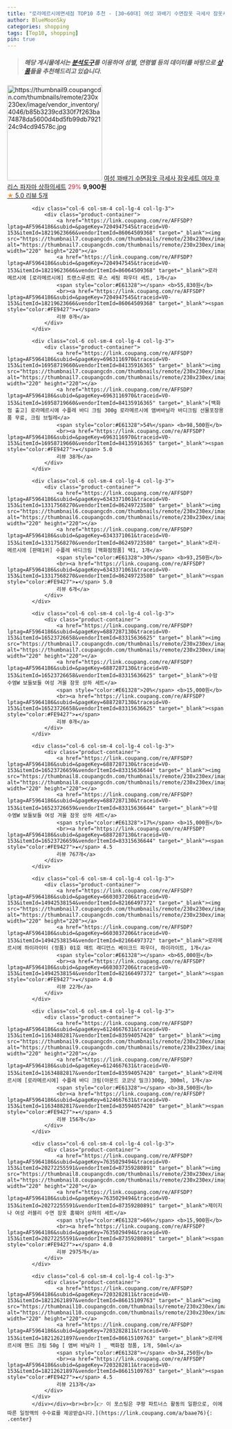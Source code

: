 ```yaml
---
title: "로라메르시에면세점 TOP10 추천 - [30~60대] 여성 꽈배기 수면잠옷 극세사 잠옷세트 여자 후리스 파자마 상하의세트"
author: BlueMoonSky
categories: shopping
tags: [Top10, shopping]
pin: true
---
```


> ##### 해당 게시물에서는 [**분석도구**](https://itemscout.io/)를 이용하여 **성별**, **연령별** 등의 데이터를 바탕으로 [**상품**](https://link.coupang.com/a/baae76)들을 추천해드리고 있습니다.
<div class="container"><div class="row">
            <div class="col-6 col-sm-4 col-lg-4 col-lg-3">
                <div class="product-container">
                    <a href="https://link.coupang.com/re/AFFSDP?lptag=AF5964186&subid=&pageKey=7645936376&traceid=V0-153&itemId=20329995877&vendorItemId=87415150634" target="_blank"><img src="https://thumbnail9.coupangcdn.com/thumbnails/remote/230x230ex/image/vendor_inventory/4046/b85b3239cd330f7f263ba74878da5600d4bd5fb99db792124c94cd94578c.jpg" alt="https://thumbnail9.coupangcdn.com/thumbnails/remote/230x230ex/image/vendor_inventory/4046/b85b3239cd330f7f263ba74878da5600d4bd5fb99db792124c94cd94578c.jpg" width="220" height="220"></a>
                    <a href="https://link.coupang.com/re/AFFSDP?lptag=AF5964186&subid=&pageKey=7645936376&traceid=V0-153&itemId=20329995877&vendorItemId=87415150634" target="_blank">여성 꽈배기 수면잠옷 극세사 잠옷세트 여자 후리스 파자마 상하의세트</a>
                    <span style="color:#E61328">29%</span> <b>9,900원</b>
                    <br><a href="https://link.coupang.com/re/AFFSDP?lptag=AF5964186&subid=&pageKey=7645936376&traceid=V0-153&itemId=20329995877&vendorItemId=87415150634" target="_blank"><span style="color:#FE9427">★</span> 5.0
                    리뷰 5개</a>
                </div>
            </div>
            
            <div class="col-6 col-sm-4 col-lg-4 col-lg-3">
                <div class="product-container">
                    <a href="https://link.coupang.com/re/AFFSDP?lptag=AF5964186&subid=&pageKey=7204947545&traceid=V0-153&itemId=18219623666&vendorItemId=86064509368" target="_blank"><img src="https://thumbnail7.coupangcdn.com/thumbnails/remote/230x230ex/image/vendor_inventory/32b9/9748866e8d1e7f5f63e59a341ad9187817dab2aeef87b876a555b95e362a.png" alt="https://thumbnail7.coupangcdn.com/thumbnails/remote/230x230ex/image/vendor_inventory/32b9/9748866e8d1e7f5f63e59a341ad9187817dab2aeef87b876a555b95e362a.png" width="220" height="220"></a>
                    <a href="https://link.coupang.com/re/AFFSDP?lptag=AF5964186&subid=&pageKey=7204947545&traceid=V0-153&itemId=18219623666&vendorItemId=86064509368" target="_blank">로라 메르시에 [로라메르시에] 트랜스루센트 루스 세팅 파우더 세트, 1개</a>
                    <span style="color:#E61328"></span> <b>55,830원</b>
                    <br><a href="https://link.coupang.com/re/AFFSDP?lptag=AF5964186&subid=&pageKey=7204947545&traceid=V0-153&itemId=18219623666&vendorItemId=86064509368" target="_blank"><span style="color:#FE9427">★</span> 
                    리뷰 0개</a>
                </div>
            </div>
            
            <div class="col-6 col-sm-4 col-lg-4 col-lg-3">
                <div class="product-container">
                    <a href="https://link.coupang.com/re/AFFSDP?lptag=AF5964186&subid=&pageKey=6963116970&traceid=V0-153&itemId=16958719660&vendorItemId=84135916365" target="_blank"><img src="https://thumbnail7.coupangcdn.com/thumbnails/remote/230x230ex/image/vendor_inventory/62d2/d3dddd44a1135b0e133c45744f72f8180fd60827d49dd9c826baa1709c5a.png" alt="https://thumbnail7.coupangcdn.com/thumbnails/remote/230x230ex/image/vendor_inventory/62d2/d3dddd44a1135b0e133c45744f72f8180fd60827d49dd9c826baa1709c5a.png" width="220" height="220"></a>
                    <a href="https://link.coupang.com/re/AFFSDP?lptag=AF5964186&subid=&pageKey=6963116970&traceid=V0-153&itemId=16958719660&vendorItemId=84135916365" target="_blank">[백화점 출고] 로라메르시에 수플레 바디 크림 300g 로라메르시에 앰버바닐라 바디크림 선물포장용품 무료, 크림 브릴레</a>
                    <span style="color:#E61328">54%</span> <b>98,500원</b>
                    <br><a href="https://link.coupang.com/re/AFFSDP?lptag=AF5964186&subid=&pageKey=6963116970&traceid=V0-153&itemId=16958719660&vendorItemId=84135916365" target="_blank"><span style="color:#FE9427">★</span> 5.0
                    리뷰 38개</a>
                </div>
            </div>
            
            <div class="col-6 col-sm-4 col-lg-4 col-lg-3">
                <div class="product-container">
                    <a href="https://link.coupang.com/re/AFFSDP?lptag=AF5964186&subid=&pageKey=6343371061&traceid=V0-153&itemId=13317568270&vendorItemId=86249723580" target="_blank"><img src="https://thumbnail6.coupangcdn.com/thumbnails/remote/230x230ex/image/vendor_inventory/0f59/4e81ab4c3c421c85a823f849f030bb4972363e41051a9f6e18e3d95b3147.jpg" alt="https://thumbnail6.coupangcdn.com/thumbnails/remote/230x230ex/image/vendor_inventory/0f59/4e81ab4c3c421c85a823f849f030bb4972363e41051a9f6e18e3d95b3147.jpg" width="220" height="220"></a>
                    <a href="https://link.coupang.com/re/AFFSDP?lptag=AF5964186&subid=&pageKey=6343371061&traceid=V0-153&itemId=13317568270&vendorItemId=86249723580" target="_blank">로라-메르시에 [판매1위] 수플레 바디크림 [백화점정품] 택1, 1개</a>
                    <span style="color:#E61328">30%</span> <b>93,250원</b>
                    <br><a href="https://link.coupang.com/re/AFFSDP?lptag=AF5964186&subid=&pageKey=6343371061&traceid=V0-153&itemId=13317568270&vendorItemId=86249723580" target="_blank"><span style="color:#FE9427">★</span> 5.0
                    리뷰 6개</a>
                </div>
            </div>
            
            <div class="col-6 col-sm-4 col-lg-4 col-lg-3">
                <div class="product-container">
                    <a href="https://link.coupang.com/re/AFFSDP?lptag=AF5964186&subid=&pageKey=6887287130&traceid=V0-153&itemId=16523726658&vendorItemId=83315636625" target="_blank"><img src="https://thumbnail7.coupangcdn.com/thumbnails/remote/230x230ex/image/vendor_inventory/a41c/06d9294f72dc7b4c5f1fee510e6650d92cc078324a2aa0552a1d0cb20c11.jpg" alt="https://thumbnail7.coupangcdn.com/thumbnails/remote/230x230ex/image/vendor_inventory/a41c/06d9294f72dc7b4c5f1fee510e6650d92cc078324a2aa0552a1d0cb20c11.jpg" width="220" height="220"></a>
                    <a href="https://link.coupang.com/re/AFFSDP?lptag=AF5964186&subid=&pageKey=6887287130&traceid=V0-153&itemId=16523726658&vendorItemId=83315636625" target="_blank">수맘 수엠W 보들보들 여성 겨울 잠옷 상하 세트</a>
                    <span style="color:#E61328">20%</span> <b>15,000원</b>
                    <br><a href="https://link.coupang.com/re/AFFSDP?lptag=AF5964186&subid=&pageKey=6887287130&traceid=V0-153&itemId=16523726658&vendorItemId=83315636625" target="_blank"><span style="color:#FE9427">★</span> 
                    리뷰 0개</a>
                </div>
            </div>
            
            <div class="col-6 col-sm-4 col-lg-4 col-lg-3">
                <div class="product-container">
                    <a href="https://link.coupang.com/re/AFFSDP?lptag=AF5964186&subid=&pageKey=6887287130&traceid=V0-153&itemId=16523726659&vendorItemId=83315636644" target="_blank"><img src="https://thumbnail8.coupangcdn.com/thumbnails/remote/230x230ex/image/vendor_inventory/8a83/d9e91dbb085aefc9bbce3a06683987648ae9eb4061e42c31f623fc22b5d4.jpg" alt="https://thumbnail8.coupangcdn.com/thumbnails/remote/230x230ex/image/vendor_inventory/8a83/d9e91dbb085aefc9bbce3a06683987648ae9eb4061e42c31f623fc22b5d4.jpg" width="220" height="220"></a>
                    <a href="https://link.coupang.com/re/AFFSDP?lptag=AF5964186&subid=&pageKey=6887287130&traceid=V0-153&itemId=16523726659&vendorItemId=83315636644" target="_blank">수맘 수엠W 보들보들 여성 겨울 잠옷 상하 세트</a>
                    <span style="color:#E61328">17%</span> <b>15,000원</b>
                    <br><a href="https://link.coupang.com/re/AFFSDP?lptag=AF5964186&subid=&pageKey=6887287130&traceid=V0-153&itemId=16523726659&vendorItemId=83315636644" target="_blank"><span style="color:#FE9427">★</span> 4.5
                    리뷰 767개</a>
                </div>
            </div>
            
            <div class="col-6 col-sm-4 col-lg-4 col-lg-3">
                <div class="product-container">
                    <a href="https://link.coupang.com/re/AFFSDP?lptag=AF5964186&subid=&pageKey=6603037206&traceid=V0-153&itemId=14942538154&vendorItemId=82166497372" target="_blank"><img src="https://thumbnail7.coupangcdn.com/thumbnails/remote/230x230ex/image/vendor_inventory/2be2/fb3e18ac0aa32eb357b9df841ea55afc98395fbf5ee983fc884f1fba2a1f.jpg" alt="https://thumbnail7.coupangcdn.com/thumbnails/remote/230x230ex/image/vendor_inventory/2be2/fb3e18ac0aa32eb357b9df841ea55afc98395fbf5ee983fc884f1fba2a1f.jpg" width="220" height="220"></a>
                    <a href="https://link.coupang.com/re/AFFSDP?lptag=AF5964186&subid=&pageKey=6603037206&traceid=V0-153&itemId=14942538154&vendorItemId=82166497372" target="_blank">로라메르시에 하이라이터 (정품) 01호 매트 래디언스 베이크드 파우더, 하이라이트, 1개</a>
                    <span style="color:#E61328"></span> <b>65,000원</b>
                    <br><a href="https://link.coupang.com/re/AFFSDP?lptag=AF5964186&subid=&pageKey=6603037206&traceid=V0-153&itemId=14942538154&vendorItemId=82166497372" target="_blank"><span style="color:#FE9427">★</span> 4.0
                    리뷰 22개</a>
                </div>
            </div>
            
            <div class="col-6 col-sm-4 col-lg-4 col-lg-3">
                <div class="product-container">
                    <a href="https://link.coupang.com/re/AFFSDP?lptag=AF5964186&subid=&pageKey=6124667631&traceid=V0-153&itemId=11634882817&vendorItemId=83594057420" target="_blank"><img src="https://thumbnail9.coupangcdn.com/thumbnails/remote/230x230ex/image/vendor_inventory/70f3/62f0fea5461624283b8851d3d9ac733b2d8a753543da9cf93b7b7ff8e3ef.png" alt="https://thumbnail9.coupangcdn.com/thumbnails/remote/230x230ex/image/vendor_inventory/70f3/62f0fea5461624283b8851d3d9ac733b2d8a753543da9cf93b7b7ff8e3ef.png" width="220" height="220"></a>
                    <a href="https://link.coupang.com/re/AFFSDP?lptag=AF5964186&subid=&pageKey=6124667631&traceid=V0-153&itemId=11634882817&vendorItemId=83594057420" target="_blank">로라메르시에 [로라메르시에] 수플레 바디 크림(아몬드 코코넛 밀크)300g, 300ml, 1개</a>
                    <span style="color:#E61328"></span> <b>38,500원</b>
                    <br><a href="https://link.coupang.com/re/AFFSDP?lptag=AF5964186&subid=&pageKey=6124667631&traceid=V0-153&itemId=11634882817&vendorItemId=83594057420" target="_blank"><span style="color:#FE9427">★</span> 4.5
                    리뷰 156개</a>
                </div>
            </div>
            
            <div class="col-6 col-sm-4 col-lg-4 col-lg-3">
                <div class="product-container">
                    <a href="https://link.coupang.com/re/AFFSDP?lptag=AF5964186&subid=&pageKey=7635029494&traceid=V0-153&itemId=20272255591&vendorItemId=87359280891" target="_blank"><img src="https://thumbnail8.coupangcdn.com/thumbnails/remote/230x230ex/image/vendor_inventory/542d/8a8a5ef5e4d1526b009f144ed930b814b552ab76893cc639ed0862069209.jpg" alt="https://thumbnail8.coupangcdn.com/thumbnails/remote/230x230ex/image/vendor_inventory/542d/8a8a5ef5e4d1526b009f144ed930b814b552ab76893cc639ed0862069209.jpg" width="220" height="220"></a>
                    <a href="https://link.coupang.com/re/AFFSDP?lptag=AF5964186&subid=&pageKey=7635029494&traceid=V0-153&itemId=20272255591&vendorItemId=87359280891" target="_blank">제이지나 여성 러블리 수면 잠옷 홈웨어 상하의 세트</a>
                    <span style="color:#E61328">66%</span> <b>15,900원</b>
                    <br><a href="https://link.coupang.com/re/AFFSDP?lptag=AF5964186&subid=&pageKey=7635029494&traceid=V0-153&itemId=20272255591&vendorItemId=87359280891" target="_blank"><span style="color:#FE9427">★</span> 4.0
                    리뷰 2975개</a>
                </div>
            </div>
            
            <div class="col-6 col-sm-4 col-lg-4 col-lg-3">
                <div class="product-container">
                    <a href="https://link.coupang.com/re/AFFSDP?lptag=AF5964186&subid=&pageKey=7203282811&traceid=V0-153&itemId=18212621897&vendorItemId=86615109763" target="_blank"><img src="https://thumbnail10.coupangcdn.com/thumbnails/remote/230x230ex/image/vendor_inventory/ed5c/c8a158ef42659e66f32f8398df87d869c54b80944252821a29b01f1bf36a.jpg" alt="https://thumbnail10.coupangcdn.com/thumbnails/remote/230x230ex/image/vendor_inventory/ed5c/c8a158ef42659e66f32f8398df87d869c54b80944252821a29b01f1bf36a.jpg" width="220" height="220"></a>
                    <a href="https://link.coupang.com/re/AFFSDP?lptag=AF5964186&subid=&pageKey=7203282811&traceid=V0-153&itemId=18212621897&vendorItemId=86615109763" target="_blank">로라메르시에 핸드 크림 50g [ 앰버 바닐라 ] _ 백화점 정품, 1개, 50ml</a>
                    <span style="color:#E61328"></span> <b>34,250원</b>
                    <br><a href="https://link.coupang.com/re/AFFSDP?lptag=AF5964186&subid=&pageKey=7203282811&traceid=V0-153&itemId=18212621897&vendorItemId=86615109763" target="_blank"><span style="color:#FE9427">★</span> 4.5
                    리뷰 213개</a>
                </div>
            </div>
            </div></div><br><br>[👉 이 포스팅은 쿠팡 파트너스 활동의 일환으로, 이에 따른 일정액의 수수료를 제공받습니다.](https://link.coupang.com/a/baae76){: .center}